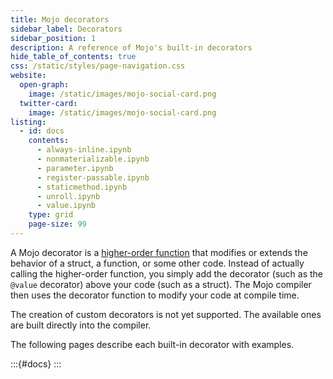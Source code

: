 ```yaml
---
title: Mojo decorators
sidebar_label: Decorators
sidebar_position: 1
description: A reference of Mojo's built-in decorators
hide_table_of_contents: true
css: /static/styles/page-navigation.css
website:
  open-graph:
    image: /static/images/mojo-social-card.png
  twitter-card:
    image: /static/images/mojo-social-card.png
listing:
  - id: docs
    contents:
      - always-inline.ipynb
      - nonmaterializable.ipynb
      - parameter.ipynb
      - register-passable.ipynb
      - staticmethod.ipynb
      - unroll.ipynb
      - value.ipynb
    type: grid
    page-size: 99
---
```


A Mojo decorator is a [higher-order
function](https://en.wikipedia.org/wiki/Higher-order_function) that modifies or
extends the behavior of a struct, a function, or some other code. Instead of
actually calling the higher-order function, you simply add the decorator (such
as the `@value` decorator) above your code (such as a struct). The Mojo
compiler then uses the decorator function to modify your code at compile time. 

The creation of custom decorators is not yet supported. The available ones are built directly into the compiler.

The following pages describe each built-in decorator with examples.

:::{#docs}
:::

